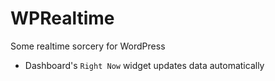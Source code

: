 WPRealtime
==========

Some realtime sorcery for WordPress


* Dashboard's `Right Now` widget updates data automatically

